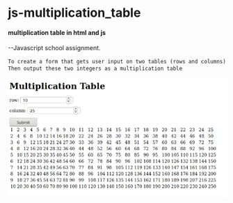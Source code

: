 # js-multiplication_table
#### multiplication table in html and js

--Javascript school assignment. 
 
    To create a form that gets user input on two tables (rows and columns)
    Then output these two integers as a multiplication table

![JS multiplication table](https://github.com/lulineventures/js-multiplication_table/blob/master/Screenshot_2019-11-01%20Javascript.png)
